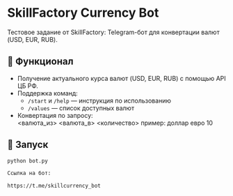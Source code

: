 # SkillFactory Currency Bot

Тестовое задание от SkillFactory: Telegram-бот для конвертации валют (USD, EUR, RUB).

## 📌 Функционал
- Получение актуального курса валют (USD, EUR, RUB) с помощью API ЦБ РФ.  
- Поддержка команд:
  - `/start` и `/help` — инструкция по использованию  
  - `/values` — список доступных валют  
- Конвертация по запросу:  
<валюта_из> <валюта_в> <количество>
пример:
доллар евро 10

## 📌 Запуск
```bash
python bot.py

Ссылка на бот:

https://t.me/skillcurrency_bot
